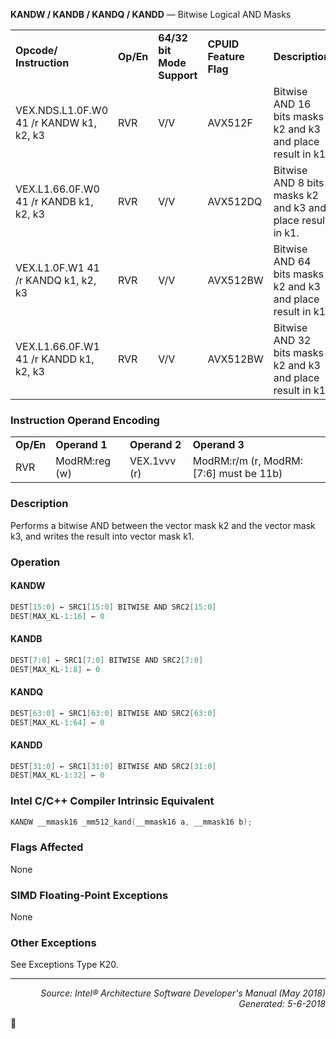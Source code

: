 <b>KANDW / KANDB / KANDQ / KANDD</b> — Bitwise Logical AND Masks
<table>
	<tr>
		<td><b>Opcode/ Instruction</b></td>
		<td><b>Op/En</b></td>
		<td><b>64/32 bit Mode Support</b></td>
		<td><b>CPUID Feature Flag</b></td>
		<td><b>Description</b></td>
	</tr>
	<tr>
		<td>VEX.NDS.L1.0F.W0 41 /r KANDW k1, k2, k3</td>
		<td>RVR</td>
		<td>V/V</td>
		<td>AVX512F</td>
		<td>Bitwise AND 16 bits masks k2 and k3 and place result in k1.</td>
	</tr>
	<tr>
		<td>VEX.L1.66.0F.W0 41 /r KANDB k1, k2, k3</td>
		<td>RVR</td>
		<td>V/V</td>
		<td>AVX512DQ</td>
		<td>Bitwise AND 8 bits masks k2 and k3 and place result in k1.</td>
	</tr>
	<tr>
		<td>VEX.L1.0F.W1 41 /r KANDQ k1, k2, k3</td>
		<td>RVR</td>
		<td>V/V</td>
		<td>AVX512BW</td>
		<td>Bitwise AND 64 bits masks k2 and k3 and place result in k1.</td>
	</tr>
	<tr>
		<td>VEX.L1.66.0F.W1 41 /r KANDD k1, k2, k3</td>
		<td>RVR</td>
		<td>V/V</td>
		<td>AVX512BW</td>
		<td>Bitwise AND 32 bits masks k2 and k3 and place result in k1.</td>
	</tr>
</table>


### Instruction Operand Encoding
<table>
	<tr>
		<td><b>Op/En</b></td>
		<td><b>Operand 1</b></td>
		<td><b>Operand 2</b></td>
		<td><b>Operand 3</b></td>
	</tr>
	<tr>
		<td>RVR</td>
		<td>ModRM:reg (w)</td>
		<td>VEX.1vvv (r)</td>
		<td>ModRM:r/m (r, ModRM:[7:6] must be 11b)</td>
	</tr>
</table>


### Description
Performs a bitwise AND between the vector mask k2 and the vector mask k3, and writes the result into vector mask
k1.

### Operation


#### KANDW
```java
DEST[15:0] ← SRC1[15:0] BITWISE AND SRC2[15:0]
DEST[MAX_KL-1:16] ← 0
```
#### KANDB
```java
DEST[7:0] ← SRC1[7:0] BITWISE AND SRC2[7:0]
DEST[MAX_KL-1:8] ← 0
```
#### KANDQ
```java
DEST[63:0] ← SRC1[63:0] BITWISE AND SRC2[63:0]
DEST[MAX_KL-1:64] ← 0
```
#### KANDD
```java
DEST[31:0] ← SRC1[31:0] BITWISE AND SRC2[31:0]
DEST[MAX_KL-1:32] ← 0
```
### Intel C/C++ Compiler Intrinsic Equivalent
```c
KANDW __mmask16 _mm512_kand(__mmask16 a, __mmask16 b);
```
### Flags Affected

None

### SIMD Floating-Point Exceptions

None

### Other Exceptions

See Exceptions Type K20.

 --- 
<p align="right"><i>Source: Intel® Architecture Software Developer's Manual (May 2018)<br>Generated: 5-6-2018</i></p>
